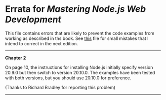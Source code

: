 # Errata for *Mastering Node.js Web Development*

This file contains errors that are likely to prevent the code examples from working as described in ths book. See [this](typos.md) file for small mistakes that I intend to correct in the next edition.

---

**Chapter 2**

On page 10, the instructions for installing Node.js initially specify version 20.9.0 but then switch to version 20.10.0. The examples have been tested with both versions, but you should use 20.10.0 for preference.

(Thanks to Richard Bradley for reporting this problem)

---